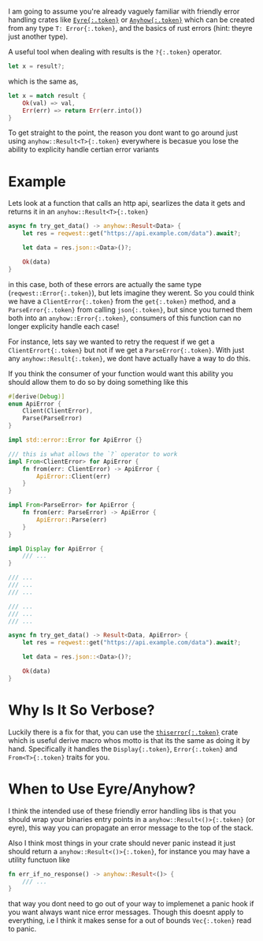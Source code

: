 I am going to assume you're already vaguely familiar with friendly error handling crates like [`Eyre{:.token}`](https://docs.rs/eyre/latest/eyre/) or [`Anyhow{:.token}`](https://docs.rs/anyhow/latest/anyhow/) which can be created from any type `T: Error{:.token}`, and the basics of rust errors (hint: theyre just another type).

A useful tool when dealing with results is the `?{:.token}` operator.

```rust
let x = result?;
```

which is the same as,

```rust
let x = match result {
    Ok(val) => val,
    Err(err) => return Err(err.into())
}
```

To get straight to the point, the reason you dont want to go around just using `anyhow::Result<T>{:.token}` everywhere is becasue you lose the ability to explicity handle certian error variants

# Example

Lets look at a function that calls an http api, searlizes the data it gets and returns it in an `anyhow::Result<T>{:.token}`

```rust
async fn try_get_data() -> anyhow::Result<Data> {
    let res = reqwest::get("https://api.example.com/data").await?;

    let data = res.json::<Data>()?;

    Ok(data)
}
```

in this case, both of these errors are actually the same type (`reqwest::Error{:.token}`), but lets imagine they werent. So you could think we have a `ClientError{:.token}` from the `get{:.token}` method, and a `ParseError{:.token}` from calling `json{:.token}`, but since you turned them both into an `anyhow::Error{:.token}`, consumers of this function can no longer explicity handle each case!

For instance, lets say we wanted to retry the request if we get a `ClientErrort{:.token}` but not if we get a `ParseError{:.token}`. With just any `anyhow::Result{:.token}`, we dont have actually have a way to do this.

If you think the consumer of your function would want this ability you should allow them to do so by doing something like this

```rust
#[derive(Debug)]
enum ApiError {
    Client(ClientError),
    Parse(ParseError)
}

impl std::error::Error for ApiError {}

/// this is what allows the `?` operator to work
impl From<ClientError> for ApiError {
    fn from(err: ClientError) -> ApiError {
        ApiError::Client(err)
    }
}

impl From<ParseError> for ApiError {
    fn from(err: ParseError) -> ApiError {
        ApiError::Parse(err)
    }
}

impl Display for ApiError {
    /// ...
}

/// ...
/// ...
/// ...

/// ...
/// ...
/// ...

async fn try_get_data() -> Result<Data, ApiError> {
    let res = reqwest::get("https://api.example.com/data").await?;

    let data = res.json::<Data>()?;

    Ok(data)
}
```

# Why Is It So Verbose?

Luckily there is a fix for that, you can use the [`thiserror{:.token}`](https://docs.rs/thiserror/latest/thiserror/) crate which is useful derive macro whos motto is that its the same as doing it by hand. Specifically it handles the `Display{:.token}`, `Error{:.token}` and `From<T>{:.token}` traits for you.

# When to Use Eyre/Anyhow?

I think the intended use of these friendly error handling libs is that you should wrap your binaries entry points in a `anyhow::Result<()>{:.token}` (or eyre), this way you can propagate an error message to the top of the stack.

Also I think most things in your crate should never panic instead it just should return a `anyhow::Result<()>{:.token}`, for instance you may have a utility functuon like

```rust
fn err_if_no_response() -> anyhow::Result<()> {
    /// ...
}
```

that way you dont need to go out of your way to implemenet a panic hook if you want always want nice error messages. Though this doesnt apply to everything, i.e I think it makes sense for a out of bounds `Vec{:.token}` read to panic.

